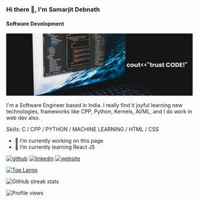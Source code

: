 ### Hi there 👋, I'm Samarjit Debnath
#### Software Development
![Software Development](https://github.com/SamarjitDebnath/SamarjitDebnath/blob/main/banner.png)

I'm a Software Engineer based in India. I really find it joyful learning new technologies, frameworks like CPP, Python, Kernels, AI/ML, and I do work in web dev also.

Skills: C / CPP / PYTHON / MACHINE LEARNING / HTML / CSS

- 🔭 I’m currently working on this page. 
- 🌱 I’m currently learning React JS 


[<img src='https://cdn.jsdelivr.net/npm/simple-icons@3.0.1/icons/github.svg' alt='github' height='40'>](https://github.com/SamarjitDebnath)  [<img src='https://cdn.jsdelivr.net/npm/simple-icons@3.0.1/icons/linkedin.svg' alt='linkedin' height='40'>](https://www.linkedin.com/in/samarjit-debnath/)  [<img src='https://cdn.jsdelivr.net/npm/simple-icons@3.0.1/icons/icloud.svg' alt='website' height='40'>](https://samarjitdebnath.github.io/Digital_Portfolio/)  

[![Top Langs](https://github-readme-stats.vercel.app/api/top-langs/?username=SamarjitDebnath)](https://github.com/anuraghazra/github-readme-stats)

![GitHub streak stats](https://github-readme-streak-stats.herokuapp.com/?user=SamarjitDebnath)  

![Profile views](https://gpvc.arturio.dev/SamarjitDebnath)  

